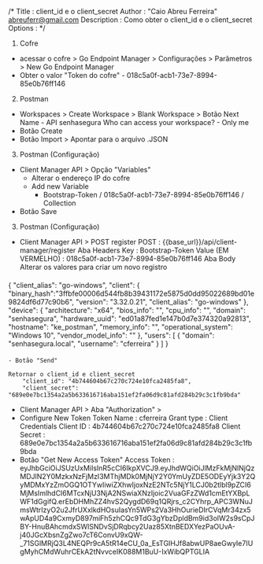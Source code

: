 /* 
Title : client_id e o client_secret
Author : "Caio Abreu Ferreira" <abreuferr@gmail.com>
Description : Como obter o client_id e o client_secret
Options : 
*/

1. Cofre
- acessar o cofre > Go Endpoint Manager > Configurações > Parâmetros > New Go Endpoint Manager
- Obter o valor "Token do cofre" - 018c5a0f-acb1-73e7-8994-85e0b76ff146

2. Postman
- Workspaces > Create Workspace > Blank Workspace > Botão Next
    Name - API senhasegura
    Who can access your workspace? - Only me
- Botão Create 
- Botão Import > Apontar para o arquivo .JSON

3. Postman (Configuração)
- Client Manager API > Opção "Variables"
    - Alterar o endereço IP do cofre
    - Add new Variable
        - Bootstrap-Token / 018c5a0f-acb1-73e7-8994-85e0b76ff146 / Collection
- Botão Save

3. Postman (Configuração)
- Client Manager API > POST register
    POST : {{base_url}}/api/client-manager/register
    Aba Headers
        Key : Bootstrap-Token
        Value (EM VERMELHO) : 018c5a0f-acb1-73e7-8994-85e0b76ff146
    Aba Body
        Alterar os valores para criar um novo registro

####

{
    "client_alias": "go-windows",
    "client": 
    {
        "binary_hash":"3ffbfe00006d544fb8b39431172e5875d0dd95022689bd01e9824df6d77c90b6",
        "version": "3.32.0.21",
        "client_alias": "go-windows"
    },
    "device": 
    {
        "architecture": "x64",
        "bios_info": "",
        "cpu_info": "",
        "domain": "senhasegura",
        "hardware_uuid": "ed01a87fed1e147b0d7e374320a92813",
        "hostname": "ke_postman",
        "memory_info": "",
        "operational_system": "Windows 10",
        "vendor_model_info": ""
    },
    "users": 
    [
        {
            "domain": "senhasegura.local",
            "username": "cferreira"
        }
    ]
}

####

    - Botão "Send"

    Retornar o client_id e client_secret
        "client_id": "4b744604b67c270c724e10fca2485fa8",
        "client_secret": "689e0e7bc1354a2a5b633616716aba151ef2fa06d9c81afd284b29c3c1fb9bda"

- Client Manager API > Aba "Authorization" > 
- Configure New Token
    Token Name : cferreira
    Grant type : Client Credentials
    Client ID : 4b744604b67c270c724e10fca2485fa8
    Client Secret : 689e0e7bc1354a2a5b633616716aba151ef2fa06d9c81afd284b29c3c1fb9bda
- Botão "Get New Access Token"
    Access Token : eyJhbGciOiJSUzUxMiIsInR5cCI6IkpXVCJ9.eyJhdWQiOiJlMzFkMjNlNjQzMDJlN2Y0MzkxNzFjMzI3MThjMDk0MjNjY2Y0YmUyZDE5ODEyYjk3Y2QyMDMxYzZmOGQ1OTYwIiwiZXhwIjoxNzE2NTc5NjY1LCJ0b2tlbl9pZCI6MjMsImlhdCI6MTcxNjU3NjA2NSwiaXNzIjoic2VuaGFzZWd1cmEtYXBpLWF1dGgifQ.erEbDHMhZZ4hvS2QygdD69q1QRjrs_c2CYhrp_APC3WNuJmsWtrIzyO2u2JfrUXxlkdHOsuIasYn5WPs2Va3HhOurieDIrCVqMr34zx5wApUD4a9CxmyD897miFh5zhCQc9TdG3gYbzDpldBm9id3olW2s9sCpJBY-HnuBAhcmdxSWlSNDvSjDRqbcy2Uaz85XtnBEDXYezPaOUvA-j40JGcXbsnZgZwo7cT6ConvU9xQW-_71SGlMRjQ3L4NEQPr9cA5tR14eCU_0a_EsTGIHJf8abwUP8aeGwyIe7IUgMyhCMdWuhrCEkA2tNvvceIK088M1BuU-IxWibQPTGLIA
